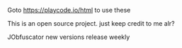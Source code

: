 Goto https://playcode.io/html to use these

This is an open source project. just keep credit to me alr?

JObfuscator new versions release weekly
